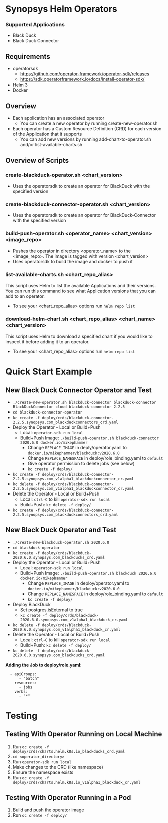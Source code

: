 # Synopsys Helm Operators

### Supported Applications
* Black Duck
* Black Duck Connector

## Requirements
* operatorsdk
  *  https://github.com/operator-framework/operator-sdk/releases
  * https://sdk.operatorframework.io/docs/install-operator-sdk/
* Helm 3
* Docker

## Overview
* Each application has an associated operator
  * You can create a new operator by running create-new-operator.sh
* Each operator has a Custom Resource Definition (CRD) for each version of the Application that it supports
  * You can add new versions by running add-chart-to-operator.sh and/or list-available-charts.sh

## Overview of Scripts

### create-blackduck-operator.sh <chart_version>
* Uses the operatorsdk to create an operator for BlackDuck with the specified version

### create-blackduck-connector-operator.sh <chart_version>
* Uses the operatorsdk to create an operator for BlackDuck-Connector with the specified version

### build-push-operator.sh <operator_name> <chart_version> <image_repo>
* Pushes the operator in directory <operator_name> to the <image_repo>. The image is tagged with version <chart_version>
* Uses operatorsdk to build the image and docker to push it

### list-available-charts.sh <chart_repo_alias>
This script uses Helm to list the available Applications and their versions. You can run this command to see what Application versions that you can add to an operator. 
* To see your <chart_repo_alias> options run `helm repo list`

### download-helm-chart.sh <chart_repo_alias> <chart_name> <chart_version>
This script uses Helm to download a specified chart if you would like to inspect it before adding it to an operator. 
* To see your <chart_repo_alias> options run `helm repo list`

# Quick Start Example

## New Black Duck Connector Operator and Test
* `./create-new-operator.sh blackduck-connector blackduck-connector BlackDuckConnector cloud blackduck-connector 2.2.5`
* `cd blackduck-connector-operator`
* `kc create -f deploy/crds/blackduck-connector-2.2.5.synopsys.com_blackduckconnectors_crd.yaml`
* Deploy the Operator - Local or Build+Push
  * Local: `operator-sdk run local`
  * Build+Push Image: `./build-push-operator.sh blackduck-connector 2020.6.0 docker.io/mikephammer`
    - Change `REPLACE_IMAGE` in deply/operator.yaml to `docker.io/mikephammer/blackduck:v2020.6.0`
    - Change `REPLACE_NAMESPACE` in deploy/role_binding.yaml to `default` 
    - Give operator permission to delete jobs (see below)
    - `kc create -f deploy/`
* `kc create -f deploy/crds/blackduck-connector-2.2.5.synopsys.com_v1alpha1_blackduckconnector_cr.yaml`
* `kc delete -f deploy/crds/blackduck-connector-2.2.5.synopsys.com_v1alpha1_blackduckconnector_cr.yaml`
* Delete the Operator - Local or Build+Push
  - Local: `ctrl-C` to kill `operator-sdk run local`
  - Build+Push: `kc delete -f deploy/`
* `kc create -f deploy/crds/blackduck-connector-2.2.5.synopsys.com_blackduckconnectors_crd.yaml`

## New Black Duck Operator and Test
* `./create-new-blackduck-operator.sh 2020.6.0`
* `cd blackduck-operator`
* `kc create -f deploy/crds/blackduck-2020.6.0.synopsys.com_blackducks_crd.yaml`
* Deploy the Operator - Local or Build+Push
  * Local: `operator-sdk run local`
  * Build+Push Image: `./build-push-operator.sh blackduck 2020.6.0 docker.io/mikephammer`
    - Change `REPLACE_IMAGE` in deploy/operator.yaml to `docker.io/mikephammer/blackduck:v2020.6.0`
    - Change `REPLACE_NAMESPACE` in deploy/role_binding.yaml to `default` 
    - `kc create -f deploy/`
* Deploy BlackDuck
  - Set postgres.isExternal to true
  - `kc create -f deploy/crds/blackduck-2020.6.0.synopsys.com_v1alpha1_blackduck_cr.yaml`
* `kc delete -f deploy/crds/blackduck-2020.6.0.synopsys.com_v1alpha1_blackduck_cr.yaml`
* Delete the Operator - Local or Build+Push
  - Local: `ctrl-C` to kill `operator-sdk run local`
  - Build+Push: `kc delete -f deploy/`
* `kc delete -f deploy/crds/blackduck-2020.6.0.synopsys.com_blackducks_crd.yaml`

**Adding the Job to deploy/role.yaml:**
```
  - apiGroups:
      - "batch"
    resources:
      - jobs
    verbs:
      - "*"
```

# Testing

## Testing With Operator Running on Local Machine
1. Run `oc create -f deploy/crds/charts.helm.k8s.io_blackducks_crd.yaml`
2. `cd <operator_directory>`
3. Run `operator-sdk run local`
4. Make changes to the CRD (like namespace)
5. Ensure the namespace exists
6. Run `oc create -f deploy/crds/charts.helm.k8s.io_v1alpha1_blackduck_cr.yaml`

## Testing With Operator Running in a Pod
1. Build and push the operator image
2. Run `oc create -f deploy/`

